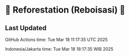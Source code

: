 
# 🌳 Reforestation (Reboisasi) 🌲

## Last Updated

GitHub Actions time: Tue Mar 18 11:17:35 UTC 2025

Indonesia/Jakarta time: Tue Mar 18 18:17:35 WIB 2025

